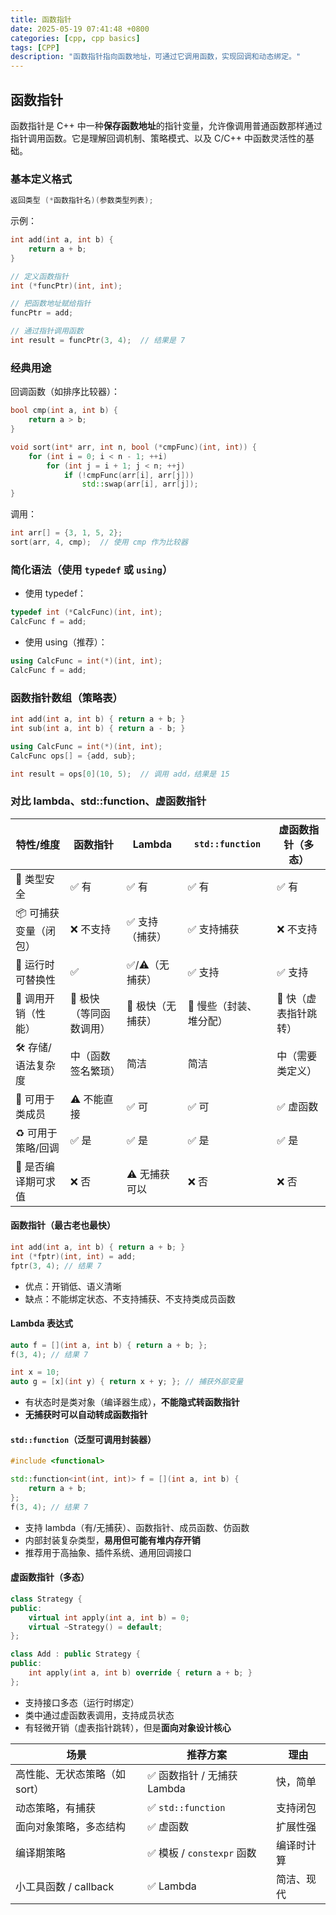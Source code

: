 ```yaml
---
title: 函数指针
date: 2025-05-19 07:41:48 +0800
categories: [cpp, cpp basics]
tags: [CPP]
description: "函数指针指向函数地址，可通过它调用函数，实现回调和动态绑定。"
---
```

## 函数指针

函数指针是 C++ 中一种**保存函数地址**的指针变量，允许像调用普通函数那样通过指针调用函数。它是理解回调机制、策略模式、以及 C/C++ 中函数灵活性的基础。

### 基本定义格式

```cpp
返回类型 (*函数指针名)(参数类型列表);
```

示例：

```cpp
int add(int a, int b) {
    return a + b;
}

// 定义函数指针
int (*funcPtr)(int, int);

// 把函数地址赋给指针
funcPtr = add;

// 通过指针调用函数
int result = funcPtr(3, 4);  // 结果是 7
```

### 经典用途

 回调函数（如排序比较器）：

```cpp
bool cmp(int a, int b) {
    return a > b;
}

void sort(int* arr, int n, bool (*cmpFunc)(int, int)) {
    for (int i = 0; i < n - 1; ++i)
        for (int j = i + 1; j < n; ++j)
            if (!cmpFunc(arr[i], arr[j]))
                std::swap(arr[i], arr[j]);
}
```

调用：

```cpp
int arr[] = {3, 1, 5, 2};
sort(arr, 4, cmp);  // 使用 cmp 作为比较器
```

### 简化语法（使用 `typedef` 或 `using`）

- 使用 typedef：

```cpp
typedef int (*CalcFunc)(int, int);
CalcFunc f = add;
```

- 使用 using（推荐）：

```cpp
using CalcFunc = int(*)(int, int);
CalcFunc f = add;
```

### 函数指针数组（策略表）

```cpp
int add(int a, int b) { return a + b; }
int sub(int a, int b) { return a - b; }

using CalcFunc = int(*)(int, int);
CalcFunc ops[] = {add, sub};

int result = ops[0](10, 5);  // 调用 add，结果是 15
```

### 对比 lambda、std::function、虚函数指针

| 特性/维度            | 函数指针               | Lambda           | `std::function`        | 虚函数指针（多态）   |
| -------------------- | ---------------------- | ---------------- | ---------------------- | -------------------- |
| 🧠 类型安全           | ✅ 有                   | ✅ 有             | ✅ 有                   | ✅ 有                 |
| 📦 可捕获变量（闭包） | ❌ 不支持               | ✅ 支持（捕获）   | ✅ 支持捕获             | ❌ 不支持             |
| 🔁 运行时可替换性     | ✅                      | ✅/⚠️（无捕获）    | ✅ 支持                 | ✅ 支持               |
| 🧮 调用开销（性能）   | 🚀 极快（等同函数调用） | 🚀 极快（无捕获） | 🐢 慢些（封装、堆分配） | 🚀 快（虚表指针跳转） |
| 🛠️ 存储/语法复杂度    | 中（函数签名繁琐）     | 简洁             | 简洁                   | 中（需要类定义）     |
| 🧩 可用于类成员       | ⚠️ 不能直接             | ✅ 可             | ✅ 可                   | ✅ 虚函数             |
| ♻️ 可用于策略/回调    | ✅ 是                   | ✅ 是             | ✅ 是                   | ✅ 是                 |
| 🧱 是否编译期可求值   | ❌ 否                   | ⚠️ 无捕获可以     | ❌ 否                   | ❌ 否                 |

#### 函数指针（最古老也最快）

```cpp
int add(int a, int b) { return a + b; }
int (*fptr)(int, int) = add;
fptr(3, 4); // 结果 7
```

- 优点：开销低、语义清晰
- 缺点：不能绑定状态、不支持捕获、不支持类成员函数

#### Lambda 表达式

```cpp
auto f = [](int a, int b) { return a + b; };
f(3, 4); // 结果 7

int x = 10;
auto g = [x](int y) { return x + y; }; // 捕获外部变量
```

- 有状态时是类对象（编译器生成），**不能隐式转函数指针**
- **无捕获时可以自动转成函数指针**

#### `std::function`（泛型可调用封装器）

```cpp
#include <functional>

std::function<int(int, int)> f = [](int a, int b) {
    return a + b;
};
f(3, 4); // 结果 7
```

- 支持 lambda（有/无捕获）、函数指针、成员函数、仿函数
- 内部封装复杂类型，**易用但可能有堆内存开销**
- 推荐用于高抽象、插件系统、通用回调接口

#### 虚函数指针（多态）

```cpp
class Strategy {
public:
    virtual int apply(int a, int b) = 0;
    virtual ~Strategy() = default;
};

class Add : public Strategy {
public:
    int apply(int a, int b) override { return a + b; }
};
```

- 支持接口多态（运行时绑定）
- 类中通过虚函数表调用，支持成员状态
- 有轻微开销（虚表指针跳转），但是**面向对象设计核心**

| 场景                          | 推荐方案                   | 理由       |
| ----------------------------- | -------------------------- | ---------- |
| 高性能、无状态策略（如 sort） | ✅ 函数指针 / 无捕获 Lambda | 快，简单   |
| 动态策略，有捕获              | ✅ `std::function`          | 支持闭包   |
| 面向对象策略，多态结构        | ✅ 虚函数                   | 扩展性强   |
| 编译期策略                    | ✅ 模板 / `constexpr` 函数  | 编译时计算 |
| 小工具函数 / callback         | ✅ Lambda                   | 简洁、现代 |
